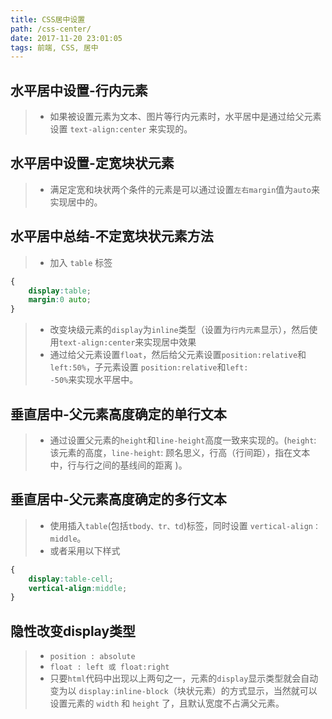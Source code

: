 ```yaml
---
title: CSS居中设置
path: /css-center/
date: 2017-11-20 23:01:05
tags: 前端, CSS, 居中
---
```

## 水平居中设置-行内元素

> - 如果被设置元素为文本、图片等行内元素时，水平居中是通过给父元素设置 <code>text-align:center</code> 来实现的。

## 水平居中设置-定宽块状元素

> - 满足定宽和块状两个条件的元素是可以通过设置<code>左右margin</code>值为<code>auto</code>来实现居中的。



## 水平居中总结-不定宽块状元素方法

> - 加入 <code>table</code> 标签 

```css
{
    display:table; 
    margin:0 auto;
}
```

> - 改变块级元素的<code>display</code>为<code>inline</code>类型（设置为<code>行内元素</code>显示），然后使用<code>text-align:center</code>来实现居中效果
> - 通过给父元素设置<code>float</code>，然后给父元素设置<code>position:relative</code>和<code>left:50%</code>，子元素设置 <code>position:relative</code>和<code>left: -50%</code>来实现水平居中。

## 垂直居中-父元素高度确定的单行文本

> - 通过设置父元素的<code>height</code>和<code>line-height</code>高度一致来实现的。(<code>height</code>: 该元素的高度，<code>line-height</code>: 顾名思义，行高（行间距），指在文本中，行与行之间的基线间的距离 )。

## 垂直居中-父元素高度确定的多行文本

> - 使用插入<code>table</code>(包括<code>tbody、tr、td</code>)标签，同时设置 <code>vertical-align：middle</code>。
> - 或者采用以下样式

```css 
{
    display:table-cell;
    vertical-align:middle;
} 
```

## 隐性改变display类型

> - <code>position : absolute </code>
> - <code>float : left 或 float:right </code>
> - 只要<code>html</code>代码中出现以上两句之一，元素的<code>display</code>显示类型就会自动变为以 <code>display:inline-block</code>（块状元素）的方式显示，当然就可以设置元素的 <code>width</code> 和 <code>height</code> 了，且默认宽度不占满父元素。
